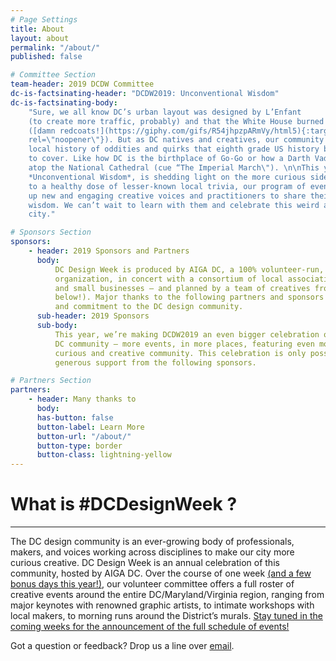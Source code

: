 ```yaml
---
# Page Settings
title: About
layout: about
permalink: "/about/"
published: false

# Committee Section
team-header: 2019 DCDW Committee
dc-is-factsinating-header: "DCDW2019: Unconventional Wisdom"
dc-is-factsinating-body:
    "Sure, we all know DC’s urban layout was designed by L’Enfant
    (to create more traffic, probably) and that the White House burned down in 1814
    ([damn redcoats!](https://giphy.com/gifs/R54jhpzpARmVy/html5){:target=\"_blank\"
    rel=\"noopener\"}). But as DC natives and creatives, our community is privy to a
    local history of oddities and quirks that eighth grade US history books tend not
    to cover. Like how DC is the birthplace of Go-Go or how a Darth Vader gargoyle sits
    atop the National Cathedral (cue “The Imperial March\"). \n\nThis year’s theme,
    *Unconventional Wisdom*, is shedding light on the more curious side of DC. In addition
    to a healthy dose of lesser-known local trivia, our program of events will lift
    up new and engaging creative voices and practitioners to share their own unconventional
    wisdom. We can’t wait to learn with them and celebrate this weird and wonderful
    city."

# Sponsors Section
sponsors:
    - header: 2019 Sponsors and Partners
      body:
          DC Design Week is produced by AIGA DC, a 100% volunteer-run, 501(c)3 nonprofit
          organization, in concert with a consortium of local associations, meetup groups,
          and small businesses — and planned by a team of creatives from our community (see
          below!). Major thanks to the following partners and sponsors for your support
          and commitment to the DC design community.
      sub-header: 2019 Sponsors
      sub-body:
          This year, we’re making DCDW2019 an even bigger celebration of the entire
          DC community — more events, in more places, featuring even more aspects of DC’s
          curious and creative community. This celebration is only possible because of the
          generous support from the following sponsors.

# Partners Section
partners:
    - header: Many thanks to
      body:
      has-button: false
      button-label: Learn More
      button-url: "/about/"
      button-type: border
      button-class: lightning-yellow
---
```


# What is #DCDesignWeek ?

---

The DC design community is an ever-growing body of professionals, makers, and voices working across disciplines to make our city more curious creative. DC Design Week is an annual celebration of this community, hosted by AIGA DC. Over the course of one week [(and a few bonus days this year!)](/carnegie-library/), our volunteer committee offers a full roster of creative events around the entire DC/Maryland/Virginia region, ranging from major keynotes with renowned graphic artists, to intimate workshops with local makers, to morning runs around the District’s murals. [Stay tuned in the coming weeks for the announcement of the full schedule of events!](#subscribe)

Got a question or feedback? Drop us a line over [email](mailto:designweek@dc.aiga.org).
